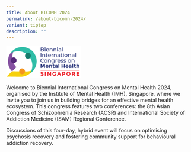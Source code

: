 ```yaml
---
title: About BICOMH 2024
permalink: /about-bicomh-2024/
variant: tiptap
description: ""
---
```

<div class="isomer-image-wrapper">
<img style="width: 40%;" height="auto" width="100%" alt="" src="/images/Logos/BICOMHLogo2.png">
</div>
<p>Welcome to Biennial International Congress on Mental Health 2024, organised
by the Institute of Mental Health (IMH), Singapore, where we invite you
to join us in building bridges for an effective mental health ecosystem.
This congress features two conferences: the 8th Asian Congress of Schizophrenia
Research (ACSR) and International Society of Addiction Medicine (ISAM)
Regional Conference.</p>
<p>Discussions of this four-day, hybrid event will focus on optimising psychosis
recovery and fostering community support for behavioural addiction recovery.</p>